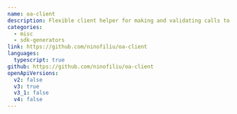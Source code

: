 ```yaml
---
name: oa-client
description: Flexible client helper for making and validating calls to OpenAPI backends. For Node and the browser. Runtime lib - no need for code generation!
categories:
  - misc
  - sdk-generators
link: https://github.com/ninofiliu/oa-client
languages:
  typescript: true
github: https://github.com/ninofiliu/oa-client
openApiVersions:
  v2: false
  v3: true
  v3_1: false
  v4: false
---
```

